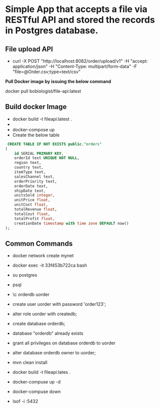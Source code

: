 # Simple App that accepts a file via RESTful API and stored the records in Postgres database.

## File upload API 
* curl -X POST "http://localhost:8082/order/upload/v1" -H "accept: application/json" -H "Content-Type: multipart/form-data" -F "file=@Order.csv;type=text/csv"

**Pull Docker image by issuing the below command**

docker pull bobiologist/file-api:latest

## Build docker Image 
* docker build -t fileapi:latest .
* 
* docker-compose up
* Create the below table 

```SQL
 CREATE TABLE IF NOT EXISTS public."orders"
(
	id SERIAL PRIMARY KEY,
    orderId text UNIQUE NOT NULL,
    region text,
	country text,
    itemType text,
    salesChannel text,
    orderPriority text,
    orderDate text,
    shipDate text,
    unitsSold integer,
    unitPrice float,
    unitCost float, 
    totalRevenue float,
    totalCost float,
    totalProfit float,
    creationDate timestamp with time zone DEFAULT now()
);
```

## Common Commands

* docker network create mynet

* docker exec -it 33f453b722ca bash
* su postgres
* psql
* \c orderdb uorder


* create user uorder with password 'order123';
* alter role uorder with createdb;
* create database orderdb;
* database "orderdb" already exists
* grant all privileges on database orderdb to uorder
* alter database orderdb owner to uorder;

* mvn clean install
* docker build -t fileapi:lates .

* docker-compuse up -d
* docker-compuse down


* lsof -i :5432




